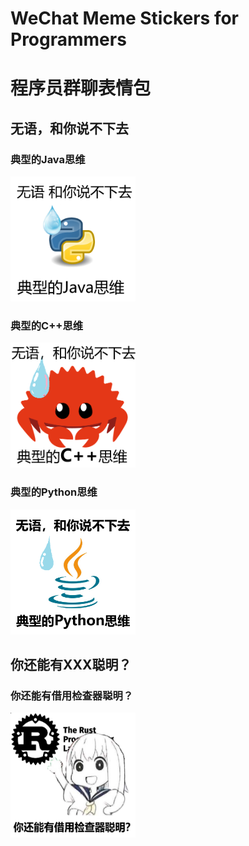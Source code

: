 # WeChat Meme Stickers for Programmers
# 程序员群聊表情包

## 无语，和你说不下去
### 典型的Java思维
<img src="./Im_speechless_I_cant_continue_talking_with_you/javamind.png" width="200" height="200" />

### 典型的C++思维
<img src="./Im_speechless_I_cant_continue_talking_with_you/cppmind.png" width="200" height="200" />

### 典型的Python思维
<img src="./Im_speechless_I_cant_continue_talking_with_you/pythonmind.png" width="200" height="200" />

## 你还能有XXX聪明？
### 你还能有借用检查器聪明？
<img src="./Could_you_possibly_be_any_smarter_than_XXX/rust_borrow_checker.png" width="200" height="200" />

